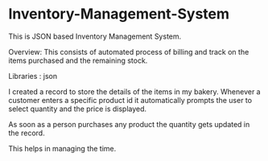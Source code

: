 # Inventory-Management-System
This is JSON based Inventory Management System.

Overview: This consists of automated process of billing and track on the items purchased and the remaining stock.

 Libraries : json
 
I created a record to store the details of the items in my bakery. Whenever a customer enters a specific product id it automatically prompts the user to select quantity and the price is displayed.

As soon as a person purchases any product the quantity gets updated in the record.

This helps in managing the time. 
